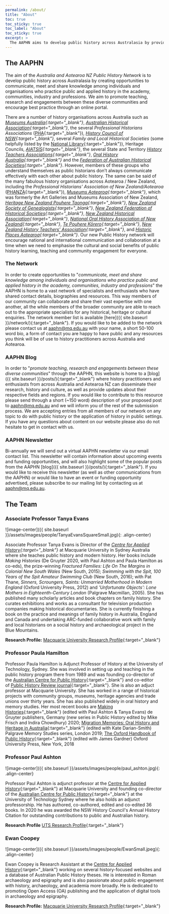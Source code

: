 ```yaml
---
permalink: /about/
title: "About"
toc: true
toc_sticky: true
toc_label: "About"
toc_sticky: true
excerpt: >
  The AAPHN aims to develop public history across Australasia by providing a means of networking, communication and knowledge sharing for individuals and organisations who practice public and applied history.
---
```

## The AAPHN
The aim of the *Australia and Aotearoa NZ Public History Network* is to develop public history across Australasia by creating opportunities to communicate, meet and share knowledge among individuals and organisations who practice public and applied history in the academy, communities, industry and professions. We aim to promote teaching, research and engagements between these diverse communities and encourage best practice through an online portal.

There are a number of history organisations across Australia such as *[Museums Australia](https://www.amaga.org.au/){:target="_blank"}*, *[Australian Historical Association](https://www.theaha.org.au/){:target="_blank"}*, the several *Professional Historians Associations* ([PHA](https://www.historians.org.au/){:target="_blank"}), *[History Council of NSW](https://historycouncilnsw.org.au/){:target="_blank"}*, several *Family and Local Historical Societies* (some helpfully listed by the [National Library](https://www.nla.gov.au/research-guides/family-history/family-history-societies){:target="_blank"}), Heritage Councils, *[AIATSIS](https://aiatsis.gov.au/){:target="_blank"}*, the several State and Territory *[History Teachers Associations](http://www.historyteacher.org.au/){:target="_blank"}*, *[Oral History Australia](https://oralhistoryaustralia.org.au/){:target="_blank"}* and the *[Federation of Australian Historical Societies](https://www.history.org.au/){:target="_blank"}*. However, members of these groups who understand themselves as public historians don’t always communicate effectively with each other about public history. The same can be said of the many fabulous history organisations across Aotearoa / New Zealand, including the *Professional Historians’ Association of New Zealand/Aotearoa* ([PHANZA](https://phanza.org.nz/){:target="_blank"}), *[Museums Aotearoa](https://www.museumsaotearoa.org.nz/){:target="_blank"}*, which was formerly the Art Galleries and Museums Association of New Zealand, *[Heritage New Zealand Pouhere Taonga](https://www.heritage.org.nz/){:target="_blank"}*, *[New Zealand Society of Genealogists](https://www.genealogy.org.nz/){:target="_blank"}*,	*[New Zealand Federation of Historical Societies](https://www.nzhistoricalsocieties.org.nz/index.htm){:target="_blank"}*, *[New Zealand Historical Association](https://nzha.org.nz/){:target="_blank"}*, *[National Oral History Association of New Zealand](http://www.oralhistory.org.nz/){:target="_blank"}*, *[Te Pouhere Kōrero](https://www.facebook.com/tepouherekorero/){:target="_blank"}*, *[New Zealand History Teachers’ Association](https://nzhta.org.nz/){:target="_blank"}*, and *[Historic Places Aotearoa](https://historicplacesaotearoa.org.nz/){:target="_blank"}*. Our new Public History network will encourage national and international communication and collaboration at a time when we need to emphasise the cultural and social benefits of public history learning, teaching and community engagement for everyone.

### The Network

In order to create opportunities to "*communicate, meet and share knowledge among individuals and organisations who practice public and applied history in the academy, communities, industry and professions*" the AAPHN is home to a vast network of specialists and enthusiasts who have shared contact details, biographies and resources. This way members of our community can collaborate and share their vast expertise with one another, all the while members of the broader community are able to reach out to the appropriate specialists for any historical, heritage or cultural enquiries. The network member list is available [here]({{ site.baseurl }}/network/){:target="_blank"}. If you would like to be added to the network please contact us at <aaphn@mq.edu.au> with your name, a short 50-100 word bio, a form of contact you are happy to have public and any resources you think will be of use to history practitioners across Australia and Aotearoa.

### AAPHN Blog

In order to "*promote teaching, research and engagements between these diverse communities*" through the AAPHN, this website is home to a [blog]({{ site.baseurl }}/posts/){:target="_blank"} where history practitioners and enthusiasts from across Australia and Aotearoa NZ can disseminate their research, history and culture, as well as provide updates about their respective fields and regions. If you would like to contribute to this resource please send through a short (~150 word) description of your proposed post to <aaphn@mq.edu.au> and we will inform you of the rest of the submission process. We are accepting entries from all members of our network on any topic to do with public history or the application of history in public settings. If you have any questions about content on our website please also do not hesitate to get in contact with us.

### AAPHN Newsletter

Bi-annually we will send out a virtual AAPHN newsletter via our email contact list. This newsletter will contain information about upcoming events and funding opportunities, and will also highlight some of the popular posts from the AAPHN [blog]({{ site.baseurl }}/posts/){:target="_blank"}. If you would like to receive this newsletter (as well as other communications from the AAPHN) or would like to have an event or funding opportunity advertised, please subscribe to our mailing list by contacting us at <aaphn@mq.edu.au>.

## The Team
### Associate Professor Tanya Evans

![image-center]({{ site.baseurl }}/assets/images/people/TanyaEvansSquareSmall.jpg){: .align-center}

Associate Professor Tanya Evans is Director of the *[Centre for Applied History](https://www.mq.edu.au/research/research-centres-groups-and-facilities/resilient-societies/centres/centre-for-applied-history){:target="_blank"}* at Macquarie University in Sydney Australia where she teaches public history and modern history. Her books include *Making Histories* (De Gruyter 2020, with Paul Ashton and Paula Hamilton as co-eds), the prize-winning *Fractured Families: Life On The Margins in Colonial New South Wales* (New South, 2015); *Swimming with the Spit, 100 Years of the Spit Amateur Swimming Club* (New South, 2016); with Pat Thane, *Sinners, Scroungers, Saints: Unmarried Motherhood in Modern England* (Oxford University Press, 2012) and *'Unfortunate Objects': Lone Mothers in Eighteenth-Century London* (Palgrave Macmillan, 2005). She has published many scholarly articles and book chapters on family history. She curates exhibitions and works as a consultant for television production companies making historical documentaries. She is currently finishing a book on the practice and meanings of family history in Australia, England and Canada and undertaking ARC-funded collaborative work with family and local historians on a social history and archaeological project in the Blue Mountains.

**Research Profile:** [Macquarie University Research Profile](https://researchers.mq.edu.au/en/persons/tanya-evans){:target="_blank"}

### Professor Paula Hamilton
Professor Paula Hamilton is Adjunct Professor of History at the University of Technology, Sydney. She was involved in setting up and teaching in the public history program there from 1989 and was founding co-director of the [Australian Centre for Public History](https://www.uts.edu.au/research-and-teaching/our-research/australian-centre-public-history){:target="_blank"} and co-editor of [Public History Review journal](https://epress.lib.uts.edu.au/journals/index.php/phrj){:target="_blank"}. She is also an adjuct professor at Macquarie University. She has worked in a range of historical projects with community groups, museums, heritage agencies and trade unions over thirty years. She has also published widely in oral history and memory studies. Her most recent books are [Making Histories](https://www.degruyter.com/document/doi/10.1515/9783110636352/html){:target="_blank"} (edited with Paul Ashton & Tanya Evans) de Gruyter publishers, Germany (new series in Public History edited by Mike Frisch and Indira Chowdhury) 2020; [Migration Memories: Oral History and Heritage in Australia](https://www.palgrave.com/gp/book/9783030177508){:target="_blank"} (edited with Kate Darian-Smith) Palgrave Memory Studies series, London 2019; [The Oxford Handbook of Public History](https://www.oxfordhandbooks.com/view/10.1093/oxfordhb/9780199766024.001.0001/oxfordhb-9780199766024){:target="_blank"} (edited with James Gardner) Oxford University Press, New York, 2018

### Professor Paul Ashton

![image-center]({{ site.baseurl }}/assets/images/people/paul_ashton.jpg){: .align-center}

Professor Paul Ashton is adjunct professor at the [Centre for Applied History](https://www.mq.edu.au/research/research-centres-groups-and-facilities/resilient-societies/centres/centre-for-applied-history){:target="_blank"} at Macquarie University and founding co-director of the [Australian Centre for Public History](https://www.uts.edu.au/research-and-teaching/our-research/australian-centre-public-history){:target="_blank"} at the University of Technology Sydney where he also holds an adjunct professorship. He has authored, co-authored, edited and co-edited 36 books. In 2020 he was awarded the NSW History Council's Annual History Citation for outstanding contributions to public and Australian history.

**Research Profile** [UTS Research Profile](https://profiles.uts.edu.au/Paul.Ashton){:target="_blank"}

### Ewan Coopey

![image-center]({{ site.baseurl }}/assets/images/people/EwanSmall.jpeg){: .align-center}

Ewan Coopey is Research Assistant at the [Centre for Applied History](https://www.mq.edu.au/research/research-centres-groups-and-facilities/resilient-societies/centres/centre-for-applied-history){:target="_blank"} working on several history-focused websites and a database of Australian Public History theses. He is interested in Roman archaeology and epigraphy and is also passionate about public engagement with history, archaeology, and academia more broadly. He is dedicated to promoting Open Access (OA) publishing and the application of digital tools in archaeology and epigraphy.

**Research Profile:** [Macquarie University Research Profile](https://researchers.mq.edu.au/en/persons/ewan-coopey){:target="_blank"}
